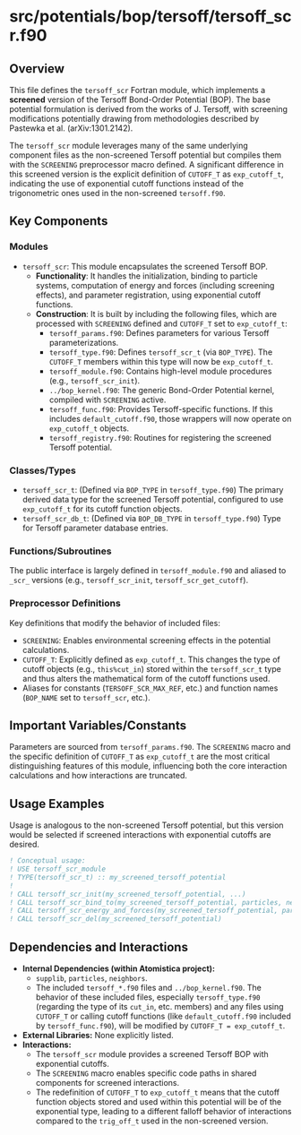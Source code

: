 # src/potentials/bop/tersoff/tersoff_scr.f90

## Overview

This file defines the `tersoff_scr` Fortran module, which implements a **screened** version of the Tersoff Bond-Order Potential (BOP). The base potential formulation is derived from the works of J. Tersoff, with screening modifications potentially drawing from methodologies described by Pastewka et al. (arXiv:1301.2142).

The `tersoff_scr` module leverages many of the same underlying component files as the non-screened Tersoff potential but compiles them with the `SCREENING` preprocessor macro defined. A significant difference in this screened version is the explicit definition of `CUTOFF_T` as `exp_cutoff_t`, indicating the use of exponential cutoff functions instead of the trigonometric ones used in the non-screened `tersoff.f90`.

## Key Components

### Modules

*   `tersoff_scr`: This module encapsulates the screened Tersoff BOP.
    *   **Functionality**: It handles the initialization, binding to particle systems, computation of energy and forces (including screening effects), and parameter registration, using exponential cutoff functions.
    *   **Construction**: It is built by including the following files, which are processed with `SCREENING` defined and `CUTOFF_T` set to `exp_cutoff_t`:
        *   `tersoff_params.f90`: Defines parameters for various Tersoff parameterizations.
        *   `tersoff_type.f90`: Defines `tersoff_scr_t` (via `BOP_TYPE`). The `CUTOFF_T` members within this type will now be `exp_cutoff_t`.
        *   `tersoff_module.f90`: Contains high-level module procedures (e.g., `tersoff_scr_init`).
        *   `../bop_kernel.f90`: The generic Bond-Order Potential kernel, compiled with `SCREENING` active.
        *   `tersoff_func.f90`: Provides Tersoff-specific functions. If this includes `default_cutoff.f90`, those wrappers will now operate on `exp_cutoff_t` objects.
        *   `tersoff_registry.f90`: Routines for registering the screened Tersoff potential.

### Classes/Types

*   `tersoff_scr_t`: (Defined via `BOP_TYPE` in `tersoff_type.f90`) The primary derived data type for the screened Tersoff potential, configured to use `exp_cutoff_t` for its cutoff function objects.
*   `tersoff_scr_db_t`: (Defined via `BOP_DB_TYPE` in `tersoff_type.f90`) Type for Tersoff parameter database entries.

### Functions/Subroutines

The public interface is largely defined in `tersoff_module.f90` and aliased to `_scr_` versions (e.g., `tersoff_scr_init`, `tersoff_scr_get_cutoff`).

### Preprocessor Definitions

Key definitions that modify the behavior of included files:
*   `SCREENING`: Enables environmental screening effects in the potential calculations.
*   `CUTOFF_T`: Explicitly defined as `exp_cutoff_t`. This changes the type of cutoff objects (e.g., `this%cut_in`) stored within the `tersoff_scr_t` type and thus alters the mathematical form of the cutoff functions used.
*   Aliases for constants (`TERSOFF_SCR_MAX_REF`, etc.) and function names (`BOP_NAME` set to `tersoff_scr`, etc.).

## Important Variables/Constants

Parameters are sourced from `tersoff_params.f90`. The `SCREENING` macro and the specific definition of `CUTOFF_T` as `exp_cutoff_t` are the most critical distinguishing features of this module, influencing both the core interaction calculations and how interactions are truncated.

## Usage Examples

Usage is analogous to the non-screened Tersoff potential, but this version would be selected if screened interactions with exponential cutoffs are desired.

```fortran
! Conceptual usage:
! USE tersoff_scr_module
! TYPE(tersoff_scr_t) :: my_screened_tersoff_potential
!
! CALL tersoff_scr_init(my_screened_tersoff_potential, ...)
! CALL tersoff_scr_bind_to(my_screened_tersoff_potential, particles, neighbor_list)
! CALL tersoff_scr_energy_and_forces(my_screened_tersoff_potential, particles, neighbor_list, E, F, V)
! CALL tersoff_scr_del(my_screened_tersoff_potential)
```

## Dependencies and Interactions

*   **Internal Dependencies (within Atomistica project):**
    *   `supplib`, `particles`, `neighbors`.
    *   The included `tersoff_*.f90` files and `../bop_kernel.f90`. The behavior of these included files, especially `tersoff_type.f90` (regarding the type of its `cut_in`, etc. members) and any files using `CUTOFF_T` or calling cutoff functions (like `default_cutoff.f90` included by `tersoff_func.f90`), will be modified by `CUTOFF_T = exp_cutoff_t`.
*   **External Libraries:** None explicitly listed.
*   **Interactions:**
    *   The `tersoff_scr` module provides a screened Tersoff BOP with exponential cutoffs.
    *   The `SCREENING` macro enables specific code paths in shared components for screened interactions.
    *   The redefinition of `CUTOFF_T` to `exp_cutoff_t` means that the cutoff function objects stored and used within this potential will be of the exponential type, leading to a different falloff behavior of interactions compared to the `trig_off_t` used in the non-screened version.
```
